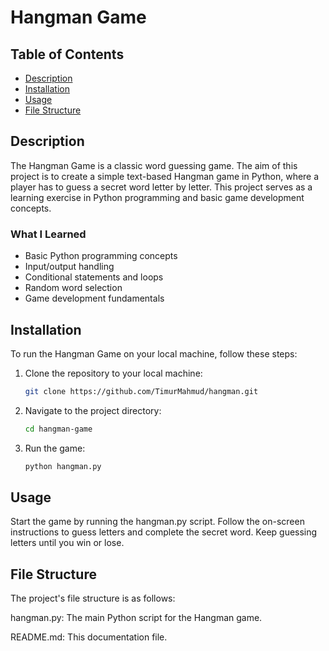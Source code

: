 # Hangman Game

## Table of Contents
- [Description](#description)
- [Installation](#installation)
- [Usage](#usage)
- [File Structure](#file-structure)

## Description
The Hangman Game is a classic word guessing game. The aim of this project is to create a simple text-based Hangman game in Python, where a player has to guess a secret word letter by letter. This project serves as a learning exercise in Python programming and basic game development concepts.

### What I Learned
- Basic Python programming concepts
- Input/output handling
- Conditional statements and loops
- Random word selection
- Game development fundamentals

## Installation
To run the Hangman Game on your local machine, follow these steps:

1. Clone the repository to your local machine:

   ```bash
   git clone https://github.com/TimurMahmud/hangman.git

2. Navigate to the project directory:
   
   ```bash 
   cd hangman-game

3. Run the game:
   
   ```bash 
   python hangman.py

## Usage      

Start the game by running the hangman.py script.
Follow the on-screen instructions to guess letters and complete the secret word.
Keep guessing letters until you win or lose.

## File Structure

The project's file structure is as follows:

hangman.py: The main Python script for the Hangman game.

README.md: This documentation file.

